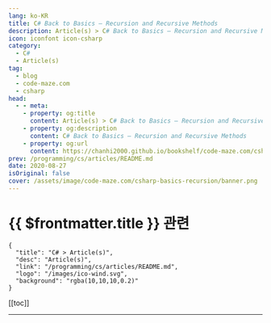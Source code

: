 ```yaml
---
lang: ko-KR
title: C# Back to Basics – Recursion and Recursive Methods
description: Article(s) > C# Back to Basics – Recursion and Recursive Methods
icon: iconfont icon-csharp
category: 
  - C#
  - Article(s)
tag: 
  - blog
  - code-maze.com
  - csharp
head:  
  - - meta:
    - property: og:title
      content: Article(s) > C# Back to Basics – Recursion and Recursive Methods
    - property: og:description
      content: C# Back to Basics – Recursion and Recursive Methods
    - property: og:url
      content: https://chanhi2000.github.io/bookshelf/code-maze.com/csharp-basics-recursion.html
prev: /programming/cs/articles/README.md
date: 2020-08-27
isOriginal: false
cover: /assets/image/code-maze.com/csharp-basics-recursion/banner.png
---
```


# {{ $frontmatter.title }} 관련

```component VPCard
{
  "title": "C# > Article(s)",
  "desc": "Article(s)",
  "link": "/programming/cs/articles/README.md",
  "logo": "/images/ico-wind.svg",
  "background": "rgba(10,10,10,0.2)"
}
```

[[toc]]

---

<SiteInfo
  name="C# Back to Basics – Recursion and Recursive Methods"
  desc="Learn how to use Recursion and Recursive Methods in C#. And, what is the difference between regular methods and recursive ones."
  url="https://code-maze.com/csharp-basics-recursion/"
  logo="/assets/image/code-maze.com/favicon.png"
  preview="/assets/image/code-maze.com/csharp-basics-recursion/banner.png"/>

<!-- TODO: 작성 -->
